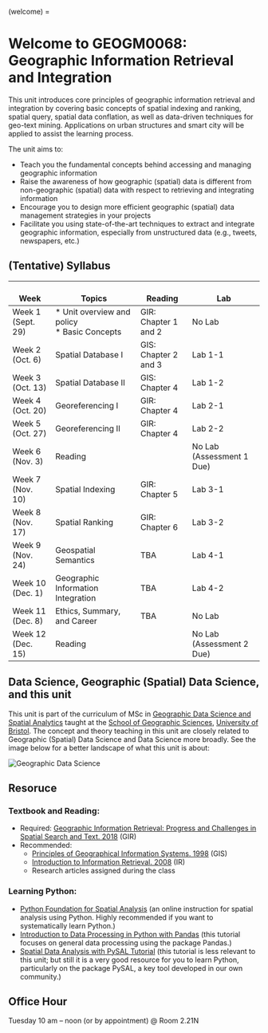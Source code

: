 (welcome) = 
# Welcome to GEOGM0068: Geographic Information Retrieval and Integration

This unit introduces core principles of geographic information retrieval and integration by covering basic concepts of spatial indexing and ranking, spatial query, spatial data conflation, as well as data-driven techniques for geo-text mining. Applications on urban structures and smart city will be applied to assist the learning process.

The unit aims to:
* Teach you the fundamental concepts behind accessing and managing geographic information
* Raise the awareness of how geographic (spatial) data is different from non-geographic (spatial) data with respect to retrieving and integrating information
* Encourage you to design more efficient geographic (spatial) data management strategies in your projects
* Facilitate you using state-of-the-art techniques to extract and integrate geographic information, especially from unstructured data (e.g., tweets, newspapers, etc.)

## (Tentative) Syllabus
|    <br>Week           |    <br>Topics                                  |    <br>Reading              |    <br>Lab                |
|-----------------------|------------------------------------------------|-----------------------------|---------------------------|
| Week 1 (Sept. 29)     | * Unit overview and policy<br>* Basic Concepts | GIR: Chapter 1 and 2<br>    | No   Lab                  |
| Week 2 (Oct. 6)       | Spatial Database I                             | GIS: Chapter 2 and 3        | Lab 1-1                   |
| Week 3 (Oct. 13)      | Spatial Database II                            | GIS: Chapter 4              | Lab 1-2                   |
| Week 4 (Oct. 20)      | Georeferencing I                               | GIR: Chapter 4              | Lab 2-1                   |
| Week 5 (Oct. 27)      | Georeferencing   II                            | GIR: Chapter 4              | Lab 2-2                   |
| Week 6 (Nov. 3)       | Reading                                        |                             | No Lab (Assessment 1 Due) |
| Week 7 (Nov. 10)      | Spatial   Indexing                             | GIR: Chapter 5              | Lab 3-1                   |
| Week 8 (Nov. 17)      | Spatial   Ranking                              | GIR: Chapter 6              | Lab 3-2                   |
| Week 9 (Nov. 24)      | Geospatial   Semantics                         | TBA                         | Lab 4-1                   |
| Week 10 (Dec. 1)      | Geographic   Information Integration           | TBA                         | Lab 4-2                   |
| Week 11 (Dec. 8)      | Ethics, Summary, and Career                    | TBA                         | No Lab                    |
| Week 12 (Dec. 15)     | Reading                                        |                             | No Lab (Assessment 2 Due) |

## Data Science, Geographic (Spatial) Data Science, and this unit
This unit is part of the curriculum of MSc in [Geographic Data Science and Spatial Analytics](https://www.bristol.ac.uk/study/postgraduate/2022/sci/msc-geographic-data-science-and-spatial-analytics/) taught at the [School of Geographic Sciences](http://www.bristol.ac.uk/geography/), [University of Bristol](https://www.bristol.ac.uk/). The concept and theory teaching in this unit are closely related to Geographic (Spatial) Data Science and Data Science more broadly. See the image below for a better landscape of what this unit is about:

![Geographic Data Science](msc_geods.png)

## Resoruce 
### Textbook and Reading:
- Required: [Geographic Information Retrieval: Progress and Challenges in Spatial Search and Text. 2018](https://bris.on.worldcat.org/search/detail/1053803399?queryString=Geographic%20Information%20Retrieval%3A%20Progress%20and%20Challenges%20in%20Spatial%20Search%20and%20Text%20&clusterResults=true&stickyFacetsChecked=true&groupVariantRecords=false) (GIR)
-	Recommended:
	- [Principles of Geographical Information Systems. 1998](https://archive.org/details/principles-of-geographical-information-systems/page/52/mode/2up) (GIS)
	- [Introduction to Information Retrieval. 2008](https://archive.org/details/principles-of-geographical-information-systems/page/52/mode/2up) (IR)
	- Research articles assigned during the class

### Learning Python: 
- [Python Foundation for Spatial Analysis](https://courses.spatialthoughts.com/python-foundation.html) (an online instruction for spatial analysis using Python. Highly recommended if you want to systematically learn Python.)
- [Introduction to Data Processing in Python with Pandas](https://www.youtube.com/watch?v=5rNu16O3YNE) (this tutorial focuses on general data processing using the package Pandas.)
- [Spatial Data Analysis with PySAL Tutorial](https://www.youtube.com/watch?v=i9TRi7r3NxM) (this tutorial is less relevant to this unit; but still it is a very good resource for you to learn Python, particularly on the package PySAL, a key tool developed in our own community.) 

## Office Hour 

Tuesday 10 am – noon (or by appointment) @ Room 2.21N

<!-- ```{tableofcontents}
``` -->
